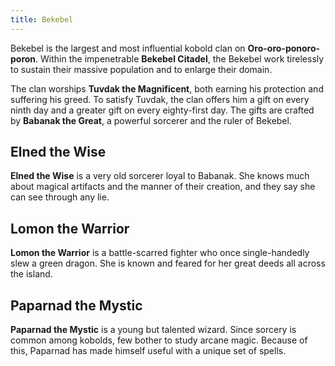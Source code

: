 ```yaml
---
title: Bekebel
---
```


Bekebel is the largest and most influential kobold clan on **Oro-oro-ponoro-poron**. Within the impenetrable **Bekebel Citadel**, the Bekebel work tirelessly to sustain their massive population and to enlarge their domain.

The clan worships **Tuvdak the Magnificent**, both earning his protection and suffering his greed. To satisfy Tuvdak, the clan offers him a gift on every ninth day and a greater gift on every eighty-first day. The gifts are crafted by **Babanak the Great**, a powerful sorcerer and the ruler of Bekebel.

## Elned the Wise

**Elned the Wise** is a very old sorcerer loyal to Babanak. She knows much about magical artifacts and the manner of their creation, and they say she can see through any lie.

## Lomon the Warrior

**Lomon the Warrior** is a battle-scarred fighter who once single-handedly slew a green dragon. She is known and feared for her great deeds all across the island.

## Paparnad the Mystic

**Paparnad the Mystic** is a young but talented wizard. Since sorcery is common among kobolds, few bother to study arcane magic. Because of this, Paparnad has made himself useful with a unique set of spells.
